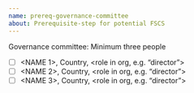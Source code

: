 ```yaml
---
name: prereq-governance-committee
about: Prerequisite-step for potential FSCS
---
```


Governance committee: Minimum three people
- [ ] <NAME 1>, Country, <role in org, e.g. “director”>
- [ ] <NAME 2>, Country, <role in org, e.g. “director”>
- [ ] <NAME 3>, Country, <role in org, e.g. “director”>
